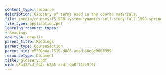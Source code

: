```yaml
---
content_type: resource
description: Glossary of terms used in the course materials.
file: /media/courses/15-988-system-dynamics-self-study-fall-1998-spring-1999/c8a435c4649cb265aadf0b8f718c9f9f_glossary.pdf
file_type: application/pdf
learning_resource_types:
- Readings
ocw_type: OCWFile
parent_title: Readings
parent_type: CourseSection
parent_uid: e5399b4a-7510-d085-aeed-66c8e9603399
resourcetype: Document
title: glossary.pdf
uid: c8a435c4-649c-b265-aadf-0b8f718c9f9f
---
```

